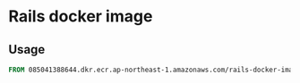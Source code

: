 # Rails docker image

## Usage
```dockerfile
FROM 085041388644.dkr.ecr.ap-northeast-1.amazonaws.com/rails-docker-image:latest
```
